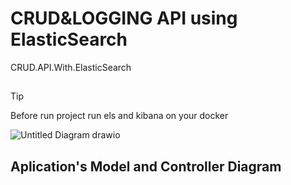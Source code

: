 # CRUD&LOGGING API using ElasticSearch
CRUD.API.With.ElasticSearch 
##
> [!TIP]
> Before run project run els and kibana on your docker

![Untitled Diagram drawio](https://github.com/user-attachments/assets/d686adf0-fb06-491d-98d5-96f34f0eebc1)

## Aplication's Model and Controller Diagram

